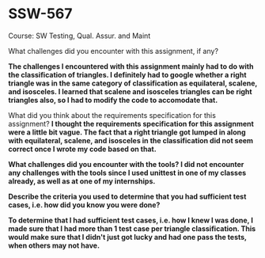 # SSW-567
Course: SW Testing, Qual. Assur. and Maint

What challenges did you encounter with this assignment, if any? 

<b> The challenges I encountered with this assignment mainly had to do with the classification of triangles. I definitely had to google whether a right triangle was in the same category of classification as equilateral, scalene, and isosceles. I learned that scalene and isosceles triangles can be right triangles also, so I had to modify the code to accomodate that. </b>

What did you think about the requirements specification for this assignment?
<b> I thought the requirements specification for this assignment were a little bit vague. The fact that a right triangle got lumped in along with equilateral, scalene, and isosceles in the classification did not seem correct once I wrote my code based on that. 

What challenges did you encounter with the tools?
<b> I did not encounter any challenges with the tools since I used unittest in one of my classes already, as well as at one of my internships. 

Describe the criteria you used to determine that you had sufficient test cases, i.e. how did you know you were done?

<b> To determine that I had sufficient test cases, i.e. how I knew I was done, I made sure that I had more than 1 test case per triangle classification. This would make sure that I didn't just got lucky and had one pass the tests, when others may not have. </b>
